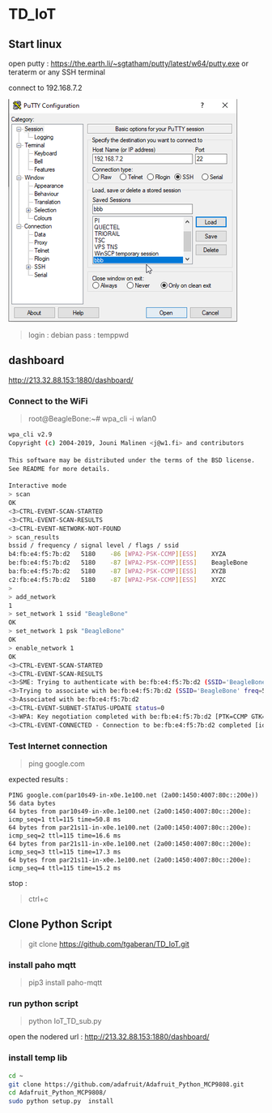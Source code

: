 # TD_IoT


## Start linux


open putty : https://the.earth.li/~sgtatham/putty/latest/w64/putty.exe or teraterm or any SSH terminal

connect to 192.168.7.2

![image](img/puttyconfig.png)

> login : debian
> pass : temppwd

## dashboard

http://213.32.88.153:1880/dashboard/

### Connect to the WiFi

> root@BeagleBone:~# wpa_cli -i wlan0

```sh
wpa_cli v2.9
Copyright (c) 2004-2019, Jouni Malinen <j@w1.fi> and contributors

This software may be distributed under the terms of the BSD license.
See README for more details.

Interactive mode
> scan
OK
<3>CTRL-EVENT-SCAN-STARTED 
<3>CTRL-EVENT-SCAN-RESULTS 
<3>CTRL-EVENT-NETWORK-NOT-FOUND 
> scan_results
bssid / frequency / signal level / flags / ssid
b4:fb:e4:f5:7b:d2	5180	-86	[WPA2-PSK-CCMP][ESS]	XYZA
be:fb:e4:f5:7b:d2	5180	-87	[WPA2-PSK-CCMP][ESS]	BeagleBone
ba:fb:e4:f5:7b:d2	5180	-87	[WPA2-PSK-CCMP][ESS]	XYZB
c2:fb:e4:f5:7b:d2	5180	-87	[WPA2-PSK-CCMP][ESS]	XYZC
> 
> add_network
1
> set_network 1 ssid "BeagleBone"
OK
> set_network 1 psk "BeagleBone"
OK
> enable_network 1
OK
<3>CTRL-EVENT-SCAN-STARTED 
<3>CTRL-EVENT-SCAN-RESULTS 
<3>SME: Trying to authenticate with be:fb:e4:f5:7b:d2 (SSID='BeagleBone' freq=5180 MHz)
<3>Trying to associate with be:fb:e4:f5:7b:d2 (SSID='BeagleBone' freq=5180 MHz)
<3>Associated with be:fb:e4:f5:7b:d2
<3>CTRL-EVENT-SUBNET-STATUS-UPDATE status=0
<3>WPA: Key negotiation completed with be:fb:e4:f5:7b:d2 [PTK=CCMP GTK=CCMP]
<3>CTRL-EVENT-CONNECTED - Connection to be:fb:e4:f5:7b:d2 completed [id=1 id_str=]
```

### Test Internet connection 


>ping google.com

expected results : 
```
PING google.com(par10s49-in-x0e.1e100.net (2a00:1450:4007:80c::200e)) 56 data bytes
64 bytes from par10s49-in-x0e.1e100.net (2a00:1450:4007:80c::200e): icmp_seq=1 ttl=115 time=50.8 ms
64 bytes from par21s11-in-x0e.1e100.net (2a00:1450:4007:80c::200e): icmp_seq=2 ttl=115 time=16.6 ms
64 bytes from par21s11-in-x0e.1e100.net (2a00:1450:4007:80c::200e): icmp_seq=3 ttl=115 time=17.3 ms
64 bytes from par21s11-in-x0e.1e100.net (2a00:1450:4007:80c::200e): icmp_seq=4 ttl=115 time=15.2 ms
```
stop : 
> ctrl+c




## Clone Python Script

>git clone https://github.com/tgaberan/TD_IoT.git


### install paho mqtt

>pip3 install paho-mqtt


### run python script

>python IoT_TD_sub.py

open the nodered url : http://213.32.88.153:1880/dashboard/


### install temp lib
```sh
cd ~
git clone https://github.com/adafruit/Adafruit_Python_MCP9808.git
cd Adafruit_Python_MCP9808/
sudo python setup.py  install
```

